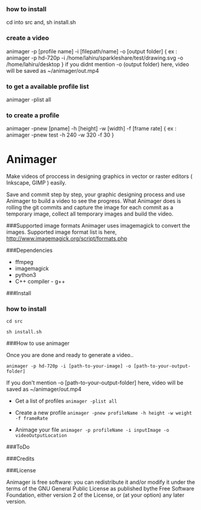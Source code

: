 ### how to install

cd into src and,
sh install.sh

### create a video
animager -p [profile name] -i [filepath/name] -o [output folder]
{ ex :  animager -p hd-720p -i /home/lahiru/sparkleshare/test/drawing.svg -o /home/lahiru/desktop }
if you didnt mention -o (output folder) here, video will be saved as ~/animager/out.mp4

### to get a available profile list
animager -plist all

### to create a profile
animager -pnew [pname] -h [height] -w [width] -f [frame rate]
{ ex : animager -pnew test -h 240 -w 320 -f 30 }





Animager
=======

Make videos of proccess in designing graphics in vector or raster editors ( Inkscape, GIMP ) easily.

Save and commit step by step, your graphic designing process and use Animager to build a video to see the progress.
What Animager does is rolling the git commits and capture the image for each commit as a temporary image, collect all temporary images and build the video.

###Supported image formats
Animager uses imagemagick to convert the images. Supported image format list is here, http://www.imagemagick.org/script/formats.php


###Dependencies
  - ffmpeg
  - imagemagick
  - python3
  - C++ compiler - g++


###Install

### how to install

``
cd src
``

```
sh install.sh
```

###How to use animager



Once you are done and ready to generate a video..

```
animager -p hd-720p -i [path-to-your-image] -o [path-to-your-output-folder]
```
If you don't mention -o [path-to-your-output-folder] here, video will be saved as ~/animager/out.mp4


- Get a list of profiles
`animager -plist all`

- Create a new profile
`animager -pnew profileName -h height -w weight -f frameRate`

- Animage your file
`animager -p profileName -i inputImage -o videoOutputLocation`



###ToDo


###Credits


###License


Animager is free software: you can redistribute it and/or modify it under the terms of the GNU General Public License as published bythe Free Software Foundation, either version 2 of the License, or (at your option) any later version.
